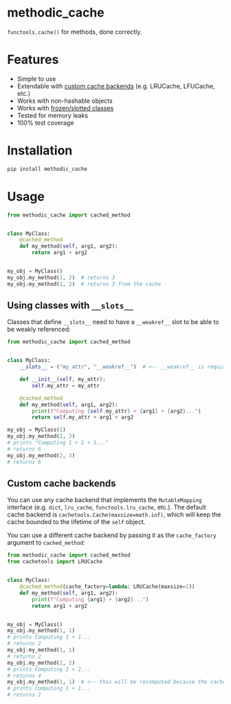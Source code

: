 # methodic_cache
`functools.cache()` for methods, done correctly.

# Features
* Simple to use
* Extendable with [custom cache backends](#custom-cache-backends) (e.g. LRUCache, LFUCache, etc.)
* Works with non-hashable objects
* Works with [frozen/slotted classes](#using-classes-with-__slots__)
* Tested for memory leaks
* 100% test coverage

# Installation
```bash
pip install methodic_cache
```

# Usage
```python
from methodic_cache import cached_method


class MyClass:
    @cached_method
    def my_method(self, arg1, arg2):
        return arg1 + arg2


my_obj = MyClass()
my_obj.my_method(1, 2)  # returns 3
my_obj.my_method(1, 2)  # returns 3 from the cache
```


## Using classes with `__slots__`
Classes that define `__slots__` need to have a `__weakref__` slot to be able to be weakly referenced:

```python
from methodic_cache import cached_method


class MyClass:
    __slots__ = ("my_attr", "__weakref__")  # <-- __weakref__ is required

    def __init__(self, my_attr):
        self.my_attr = my_attr

    @cached_method
    def my_method(self, arg1, arg2):
        print(f"Computing {self.my_attr} + {arg1} + {arg2}...")
        return self.my_attr + arg1 + arg2

my_obj = MyClass(1)
my_obj.my_method(2, 3)
# prints "Computing 1 + 2 + 3..."
# returns 6
my_obj.my_method(2, 3)
# returns 6
```


## Custom cache backends
You can use any cache backend that implements the `MutableMapping` interface (e.g. `dict`, `lru_cache`, `functools.lru_cache`, etc.).
The default cache backend is `cachetools.Cache(maxsize=math.inf)`, which will keep the cache bounded to the lifetime of the `self` object.

You can use a different cache backend by passing it as the `cache_factory` argument to `cached_method`:

```python
from methodic_cache import cached_method
from cachetools import LRUCache


class MyClass:
    @cached_method(cache_factory=lambda: LRUCache(maxsize=1))
    def my_method(self, arg1, arg2):
        print(f"Computing {arg1} + {arg2}...")
        return arg1 + arg2


my_obj = MyClass()
my_obj.my_method(1, 1)
# prints Computing 1 + 1...
# returns 2
my_obj.my_method(1, 1)
# returns 2
my_obj.my_method(2, 2)
# prints Computing 2 + 2...
# returns 4
my_obj.my_method(1, 1)  # <-- this will be recomputed because the cache is full
# prints Computing 1 + 1...
# returns 2
```
